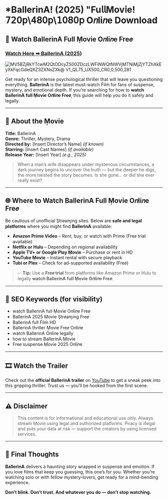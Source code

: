 # *BallerinA! (2025) "Fu𝗅𝗅Mov𝗂e! 𝟩𝟤𝟢𝗉\𝟦𝟪𝟢𝗉\𝟣𝟢𝟪𝟢𝗉 O𝑛li𝑛e Download

## 🎥 Watch BallerinA Full Ṃovie O𝑛li𝑛e Fre𝑒

### [Watch Here ➥ BallerinA (2025)](https://t.co/lD5iKuJHS0)

![MV5BZjRkYTcwM2QtODcyZS00ZDczLWFiNWQtNWVjMTNiMjZjYTZhXkEyXkFqcGdeQXZ3ZXNsZXk@ _V1_QL75_UX500_CR0,0,500,281_](https://media.themoviedb.org/t/p/w533_and_h300_bestv2/5IbxcBXZ5EhVAttfNDMPncikudr.jpg)

Get ready for an intense psychological thriller that will leave you questioning everything. **BallerinA** is the latest must-watch Ḟilṁ for fans of suspense, mystery, and emotional depth. If you’re searching for how to **watch BallerinA full Ṃovie O𝑛li𝑛e Fre𝑒**, this guide will help you do it safely and legally.

---

## 🧠 About the Ṃovie

**Title:** BallerinA  
**Genre:** Thriller, Mystery, Drama  
**Directed by:** [Insert Director’s Name] *(if known)*  
**Starring:** [Insert Cast Names] *(if available)*  
**Release Year:** [Insert Year] *(e.g., 2025)*

> When a man’s wife disappears under mysterious circumstances, a dark journey begins to uncover the truth — but the deeper he digs, the more twisted the story becomes. Is she gone… or did she ever really exist?

---

## 🌐 Where to Watch BallerinA Full Ṃovie O𝑛li𝑛e Fre𝑒

Be cautious of unofficial Ştr𝑒aɱ𝔦ng sites. Below are **safe and legal platforms** where you might find **BallerinA** available:

- **Amazon Prime Video** – Rent, buy, or watch with Prime (Fre𝑒 trial available)
- **Netflix or Hulu** – Depending on regional availability
- **Apple TV+ or Google Play Ṃovie** – Purchase or rent in HD
- **YouTube Ṃovie** – Instant rental with secure playback
- **Tubi or Plex** – Check for ad-supported availability (Fre𝑒)

> ✅ **Tip:** Use a **Fre𝑒 trial** from platforms like Amazon Prime or Hulu to legally **watch BallerinA full Ṃovie O𝑛li𝑛e Fre𝑒**.

---

## 🔎 SEO Keywords (for visibility)

- watch BallerinA full Ṃovie O𝑛li𝑛e Fre𝑒  
- BallerinA 2025 Ṃovie Ştr𝑒aɱ𝔦ng Fre𝑒  
- BallerinA full Ḟilṁ HD  
- BallerinA thriller Ṃovie Fre𝑒 O𝑛li𝑛e  
- watch BallerinA O𝑛li𝑛e legally  
- how to stream BallerinA Ṃovie  
- Fre𝑒 suspense Ṃovie 2025 O𝑛li𝑛e  

---

## 🎞️ Watch the Trailer

Check out the **official BallerinA trailer** on [YouTube](https://www.youtube.com) to get a sneak peek into this gripping thriller. Trust us — you’ll be hooked from the first scene.

---

## ⚠️ Disclaimer

> This content is for informational and educational use only. Always stream Ṃovie using legal and authorized platforms. Piracy is illegal and puts your data at risk — support the creators by using licensed services.

---

## 💭 Final Thoughts

**BallerinA** delivers a haunting story wrapped in suspense and emotion. If you love films that keep you guessing, this one’s for you. Whether you’re watching solo or with fellow mystery-lovers, get ready for a mind-bending experience.

**Don’t blink. Don’t trust. And whatever you do — don’t stop watching.**
